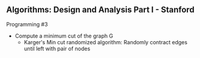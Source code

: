 ## Algorithms: Design and Analysis Part I - Stanford
Programming #3
* Compute a minimum cut of the graph G
    * Karger's Min cut randomized algorithm: Randomly contract edges until left with pair of nodes
